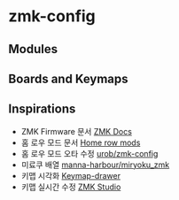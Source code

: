 # zmk-config

## Modules

## Boards and Keymaps

## Inspirations
- ZMK Firmware 문서 [ZMK Docs](https://zmk.dev/docs)
- 홈 로우 모드 문서 [Home row mods](https://precondition.github.io/home-row-mods)
- 홈 로우 모드 오타 수정 [urob/zmk-config](https://github.com/urob/zmk-config)
- 미료쿠 배열 [manna-harbour/miryoku_zmk](https://github.com/manna-harbour/miryoku_zmk)
- 키맵 시각화 [Keymap-drawer](https://keymap-drawer.streamlit.app)
- 키맵 실시간 수정 [ZMK Studio](https://zmk.studio/)
